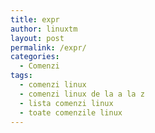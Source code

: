```yaml
---
title: expr
author: linuxtm
layout: post
permalink: /expr/
categories:
  - Comenzi
tags:
  - comenzi linux
  - comenzi linux de la a la z
  - lista comenzi linux
  - toate comenzile linux
---
```

